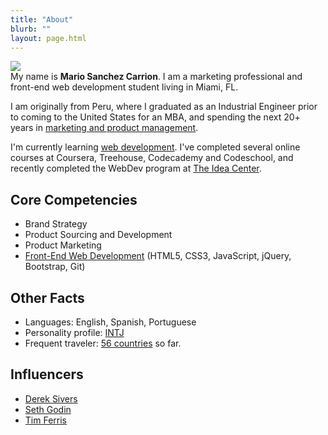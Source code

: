 ```yaml
---
title: "About"
blurb: ""
layout: page.html
---
```


<img src="/img/mario.png" class="profile"><br>
My name is **Mario Sanchez Carrion**. I am a marketing professional and front-end web development student living in Miami, FL. 

I am originally from Peru, where I graduated as an Industrial Engineer prior to coming to the United States for an MBA, and spending the next 20+ years in [marketing and product management](https://www.linkedin.com/in/mariobox/).

I'm currently learning [web development](../skills). I've completed several online courses at Coursera, Treehouse, Codecademy and Codeschool, and recently completed the WebDev program at [The Idea Center](http://theideacenter.co ).

## Core Competencies 

* Brand Strategy
* Product Sourcing and Development
* Product Marketing
* [Front-End Web Development](../skills) (HTML5, CSS3, JavaScript, jQuery, Bootstrap, Git)

## Other Facts

* Languages: English, Spanish, Portuguese
* Personality profile: [INTJ](http://mariosanchez.org/images/INTJ.PNG)
* Frequent traveler: [56 countries](https://github.com/mariobox/mariosanchez.org-hugo/blob/master/photos) so far.

## Influencers

* [Derek Sivers](http://sivers.org)
* [Seth Godin](http://sethgodin.typepad.com)
* [Tim Ferris](http://fourhourworkweek.com)

